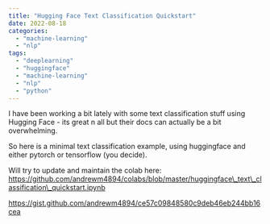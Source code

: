 ```yaml
---
title: "Hugging Face Text Classification Quickstart"
date: 2022-08-18
categories: 
  - "machine-learning"
  - "nlp"
tags: 
  - "deeplearning"
  - "huggingface"
  - "machine-learning"
  - "nlp"
  - "python"
---
```


I have been working a bit lately with some text classification stuff using Hugging Face - its great n all but their docs can actually be a bit overwhelming.

So here is a minimal text classification example, using huggingface and either pytorch or tensorflow (you decide).

Will try to update and maintain the colab here: https://github.com/andrewm4894/colabs/blob/master/huggingface\_text\_classification\_quickstart.ipynb

https://gist.github.com/andrewm4894/ce57c09848580c9deb46eb244bb16cea
